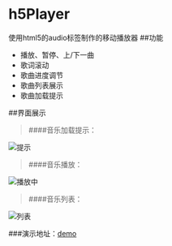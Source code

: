 # h5Player
使用html5的audio标签制作的移动播放器
##功能
  * 播放、暂停、上/下一曲
  * 歌词滚动
  * 歌曲进度调节
  * 歌曲列表展示
  * 歌曲加载提示


##界面展示
>####音乐加载提示：
  
  ![提示](http://7xknbg.com1.z0.glb.clouddn.com/h5player-1.jpg)                   
  
>####音乐播放：
  
  ![播放中](http://7xknbg.com1.z0.glb.clouddn.com/h5player-2.jpg)
  
>####音乐列表：
  
  ![列表](http://7xknbg.com1.z0.glb.clouddn.com/h5player-3.jpg)
  
###演示地址：[demo](https://hlerenow.github.io/h5Player/)
